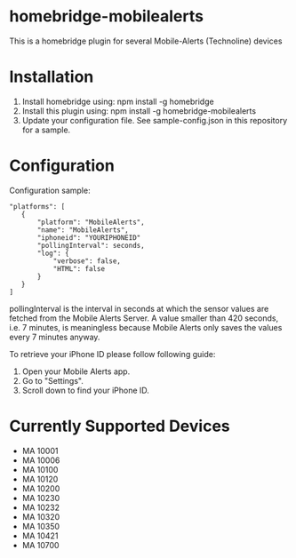 # homebridge-mobilealerts 

This is a homebridge plugin for several Mobile-Alerts (Technoline) devices

# Installation
1. Install homebridge using: npm install -g homebridge
2. Install this plugin using: npm install -g homebridge-mobilealerts
3. Update your configuration file. See sample-config.json in this repository for a sample. 

# Configuration
Configuration sample:

 ```
"platforms": [
    {
        "platform": "MobileAlerts",
        "name": "MobileAlerts",
        "iphoneid": "YOURIPHONEID"
        "pollingInterval": seconds,
        "log": {
            "verbose": false,
            "HTML": false
        }
    }
]
```

pollingInterval is the interval in seconds at which the sensor values are fetched from the Mobile Alerts Server. A value smaller than 420 seconds, i.e. 7 minutes, is meaningless because Mobile Alerts only saves the values every 7 minutes anyway.

To retrieve your iPhone ID please follow following guide:
1. Open your Mobile Alerts app.
2. Go to "Settings".
3. Scroll down to find your iPhone ID. 

# Currently Supported Devices
- MA 10001
- MA 10006
- MA 10100
- MA 10120
- MA 10200
- MA 10230
- MA 10232
- MA 10320
- MA 10350
- MA 10421
- MA 10700